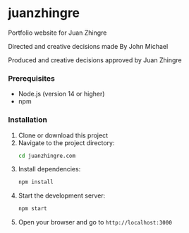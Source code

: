 # juanzhingre

Portfolio website for Juan Zhingre

Directed and creative decisions made By John Michael

Produced and creative decisions approved by Juan Zhingre

### Prerequisites
- Node.js (version 14 or higher)
- npm

### Installation
1. Clone or download this project
2. Navigate to the project directory:
   ```bash
   cd juanzhingre.com
   ```
3. Install dependencies:
   ```bash
   npm install
   ```
4. Start the development server:
   ```bash
   npm start
   ```
5. Open your browser and go to `http://localhost:3000`
